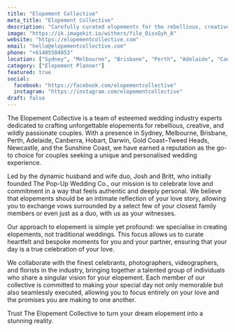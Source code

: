 ```yaml
---
title: "Elopement Collective"  
meta_title: "Elopement Collective"  
description: "Carefully curated elopements for the rebellious, creative, and wildly passionate. The Elopement Collective is a team of wedding industry leaders that create epic elopements across Australia and around the world. Led by husband and wife duo, Josh and Britt, and originally known as The Pop-Up Wedding Co., we are passionate about celebrating marriage in a personal and meaningful way."  
image: "https://ik.imagekit.io/withers/file_OisxGyh_A"  
website: "https://elopementcollective.com"  
email: "hello@elopementcollective.com"  
phone: "+61405504053"  
location: ["Sydney", "Melbourne", "Brisbane", "Perth", "Adelaide", "Canberra", "Hobart", "Darwin", "Gold Coast–Tweed Heads", "Newcastle", "Sunshine Coast"]  
category: ["Elopement Planner"]  
featured: true  
social:  
  facebook: "https://facebook.com/elopementcollective"  
  instagram: "https://instagram.com/elopementcollective"  
draft: false  
---
```


The Elopement Collective is a team of esteemed wedding industry experts dedicated to crafting unforgettable elopements for rebellious, creative, and wildly passionate couples. With a presence in Sydney, Melbourne, Brisbane, Perth, Adelaide, Canberra, Hobart, Darwin, Gold Coast–Tweed Heads, Newcastle, and the Sunshine Coast, we have earned a reputation as the go-to choice for couples seeking a unique and personalised wedding experience.  

Led by the dynamic husband and wife duo, Josh and Britt, who initially founded The Pop-Up Wedding Co., our mission is to celebrate love and commitment in a way that feels authentic and deeply personal. We believe that elopements should be an intimate reflection of your love story, allowing you to exchange vows surrounded by a select few of your closest family members or even just as a duo, with us as your witnesses.  

Our approach to elopement is simple yet profound: we specialise in creating elopements, not traditional weddings. This focus allows us to curate heartfelt and bespoke moments for you and your partner, ensuring that your day is a true celebration of your love.  

We collaborate with the finest celebrants, photographers, videographers, and florists in the industry, bringing together a talented group of individuals who share a singular vision for your elopement. Each member of our collective is committed to making your special day not only memorable but also seamlessly executed, allowing you to focus entirely on your love and the promises you are making to one another.  

Trust The Elopement Collective to turn your dream elopement into a stunning reality.